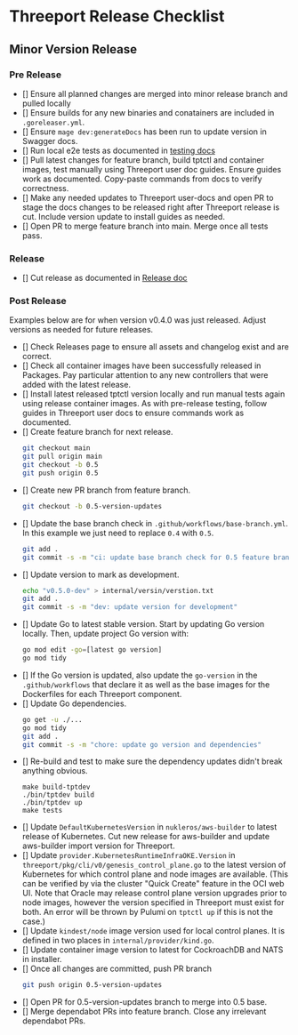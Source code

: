 # Threeport Release Checklist

## Minor Version Release

### Pre Release

- [] Ensure all planned changes are merged into minor release branch and pulled
  locally
- [] Ensure builds for any new binaries and conatainers are included in
  `.goreleaser.yml`.
- [] Ensure `mage dev:generateDocs` has been run to update version in Swagger
  docs.
- [] Run local e2e tests as documented in [testing docs](testing.md)
- [] Pull latest changes for feature branch, build tptctl and container images,
  test manually using Threeport user doc guides.  Ensure guides work as
  documented.  Copy-paste commands from docs to verify correctness.
- [] Make any needed updates to Threeport user-docs and open PR to stage the
  docs changes to be released right after Threeport release is cut.  Include
  version update to install guides as needed.
- [] Open PR to merge feature branch into main.  Merge once all tests pass.

### Release

- [] Cut release as documented in [Release doc](release.md)

### Post Release

Examples below are for when version v0.4.0 was just released.  Adjust
versions as needed for future releases.

- [] Check Releases page to ensure all assets and changelog exist and are
  correct.
- [] Check all container images have been successfully released in Packages.
  Pay particular attention to any new controllers that were added with the
  latest release.
- [] Install latest released tptctl version locally and run manual tests again
  using release container images.  As with pre-release testing, follow guides in
  Threeport user docs to ensure commands work as documented.
- [] Create feature branch for next release.
  ```bash
  git checkout main
  git pull origin main
  git checkout -b 0.5
  git push origin 0.5
  ```
- [] Create new PR branch from feature branch.
  ```bash
  git checkout -b 0.5-version-updates
  ```
- [] Update the base branch check in `.github/workflows/base-branch.yml`.  In this
  example we just need to replace `0.4` with `0.5`.
  ```bash
  git add .
  git commit -s -m "ci: update base branch check for 0.5 feature branch"
  ```
- [] Update version to mark as development.
  ```bash
  echo "v0.5.0-dev" > internal/versin/verstion.txt
  git add .
  git commit -s -m "dev: update version for development"
  ```
- [] Update Go to latest stable version.  Start by updating Go version locally.  Then,
  update project Go version with:
  ```bash
  go mod edit -go=[latest go version]
  go mod tidy
  ```
- [] If the Go version is updated, also update the `go-version` in the `.github/workflows`
  that declare it as well as the base images for the Dockerfiles for each
  Threeport component.
- [] Update Go dependencies.
  ```bash
  go get -u ./...
  go mod tidy
  git add .
  git commit -s -m "chore: update go version and dependencies"
  ```
- [] Re-build and test to make sure the dependency updates didn't break
  anything obvious.
  ```
  make build-tptdev
  ./bin/tptdev build
  ./bin/tptdev up
  make tests
  ```
- [] Update `DefaultKubernetesVersion` in `nukleros/aws-builder` to latest
  release of Kubernetes.  Cut new release for aws-builder and update aws-builder
  import version for Threeport.
- [] Update `provider.KubernetesRuntimeInfraOKE.Version` in
  `threeport/pkg/cli/v0/genesis_control_plane.go` to the latest version of Kubernetes for
  which control plane and node images are available. (This can be verified by via the
  cluster "Quick Create" feature in the OCI web UI. Note that Oracle may release control plane
  version upgrades prior to node images, however the version specified in Threeport must
  exist for both. An error will be thrown by Pulumi on `tptctl up` if this is not the case.)
- [] Update `kindest/node` image version used for local control planes.  It is defined in two
  places in `internal/provider/kind.go`.
- [] Update container image version to latest for CockroachDB and NATS in
  installer.
- [] Once all changes are committed, push PR branch
  ```bash
  git push origin 0.5-version-updates
  ```
- [] Open PR for 0.5-version-updates branch to merge into 0.5 base.
- [] Merge dependabot PRs into feature branch.  Close any irrelevant dependabot
  PRs.

